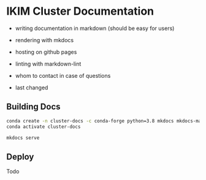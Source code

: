 # IKIM Cluster Documentation

- writing documentation in markdown (should be easy for users)
- rendering with mkdocs
- hosting on github pages
- linting with markdown-lint

- whom to contact in case of questions
- last changed

## Building Docs

```sh
conda create -n cluster-docs -c conda-forge python=3.8 mkdocs mkdocs-material
conda activate cluster-docs
```

```sh
mkdocs serve
```

## Deploy

Todo
